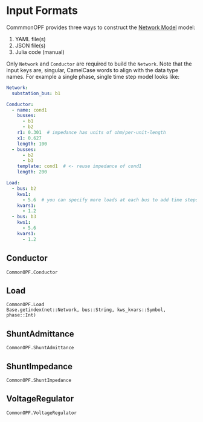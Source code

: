 # Input Formats
CommmonOPF provides three ways to construct the [Network Model](@ref) model:
1. YAML file(s)
2. JSON file(s)
3. Julia code (manual)

Only `Network` and `Conductor` are required to build the `Network`. Note that the input keys are, singular,
CamelCase words to align with the data type names. For example a single phase, single time step
model looks like:
```yaml
Network:
  substation_bus: b1

Conductor:
  - name: cond1
    busses: 
      - b1
      - b2
    r1: 0.301  # impedance has units of ohm/per-unit-length
    x1: 0.627
    length: 100
  - busses:
      - b2
      - b3
    template: cond1  # <- reuse impedance of cond1
    length: 200

Load:
  - bus: b2
    kws1: 
      - 5.6  # you can specify more loads at each bus to add time steps
    kvars1: 
      - 1.2
  - bus: b3
    kws1: 
      - 5.6
    kvars1: 
      - 1.2
```

## Conductor
```@docs
CommonOPF.Conductor
```

## Load
```@docs
CommonOPF.Load
Base.getindex(net::Network, bus::String, kws_kvars::Symbol, phase::Int)
```

## ShuntAdmittance
```@docs
CommonOPF.ShuntAdmittance
```

## ShuntImpedance
```@docs
CommonOPF.ShuntImpedance
```

## VoltageRegulator
```@docs
CommonOPF.VoltageRegulator
```
